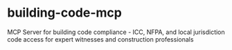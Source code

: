 # building-code-mcp
MCP Server for building code compliance - ICC, NFPA, and local jurisdiction code access for expert witnesses and construction professionals

